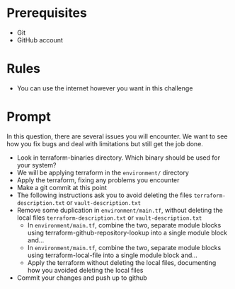 # Prerequisites

- Git
- GitHub account

# Rules

- You can use the internet however you want in this challenge

# Prompt

In this question, there are several issues you will encounter. We want to see how you fix bugs and deal with limitations but still get the job done.

- Look in terraform-binaries directory. Which binary should be used for your system?
- We will be applying terraform in the `environment/` directory
- Apply the terraform, fixing any problems you encounter
- Make a git commit at this point
- The following instructions ask you to avoid deleting the files `terraform-description.txt` or `vault-description.txt`
- Remove some duplication in `environment/main.tf`, without deleting the local files `terraform-description.txt` or `vault-description.txt`
  - In `environment/main.tf`, combine the two, separate module blocks using terraform-github-repository-lookup into a single module block and...
  - In `environment/main.tf`, combine the two, separate module blocks using terraform-local-file into a single module block and...
  - Apply the terraform without deleting the local files, documenting how you avoided deleting the local files
- Commit your changes and push up to github
